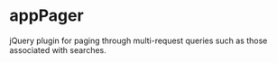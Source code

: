 # appPager
jQuery plugin for paging through multi-request queries such as those associated with searches.
